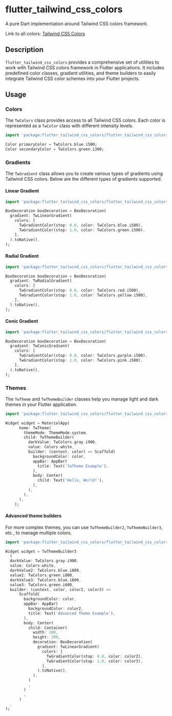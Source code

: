 # flutter_tailwind_css_colors

A pure Dart implementation around Tailwind CSS colors framework.

Link to all colors: [Tailwind CSS Colors](https://tailwindcss.com/docs/customizing-colors)

## Description

`flutter_tailwind_css_colors` provides a comprehensive set of utilities to work with Tailwind CSS colors framework in Flutter
applications. It includes predefined color classes, gradient utilities, and theme builders to easily integrate Tailwind
CSS color schemes into your Flutter projects.

## Usage

### Colors

The `TwColors` class provides access to all Tailwind CSS colors. Each color is represented as a `TwColor` class with
different intensity levels.

```dart
import 'package:flutter_tailwind_css_colors/flutter_tailwind_css_colors.dart';

Color primaryColor = TwColors.blue.i500;
Color secondaryColor = TwColors.green.i300;
```

### Gradients

The `TwGradient` class allows you to create various types of gradients using Tailwind CSS colors. Below are the different types of gradients supported.

#### Linear Gradient

```dart
import 'package:flutter_tailwind_css_colors/flutter_tailwind_css_colors.dart';

BoxDecoration boxDecoration = BoxDecoration(
  gradient: TwLinearGradient(
    colors: [
      TwGradientColor(stop: 0.0, color: TwColors.blue.i500),
      TwGradientColor(stop: 1.0, color: TwColors.green.i500),
    ],
  ).toNative(),
);
```
#### Radial Gradient

```dart
import 'package:flutter_tailwind_css_colors/flutter_tailwind_css_colors.dart';

BoxDecoration boxDecoration = BoxDecoration(
  gradient: TwRadialGradient(
    colors: [
      TwGradientColor(stop: 0.0, color: TwColors.red.i500),
      TwGradientColor(stop: 1.0, color: TwColors.yellow.i500),
    ],
  ).toNative(),
);
```

#### Conic Gradient

```dart
import 'package:flutter_tailwind_css_colors/flutter_tailwind_css_colors.dart';

BoxDecoration boxDecoration = BoxDecoration(
  gradient: TwConicGradient(
    colors: [
      TwGradientColor(stop: 0.0, color: TwColors.purple.i500),
      TwGradientColor(stop: 1.0, color: TwColors.pink.i500),
    ],
  ).toNative(),
);
```

### Themes

The `TwTheme` and `TwThemeBuilder` classes help you manage light and dark themes in your Flutter application.

```dart
import 'package:flutter_tailwind_css_colors/flutter_tailwind_css_colors.dart';

Widget widget = MaterialApp(
      home: TwTheme(
        themeMode: ThemeMode.system,
        child: TwThemeBuilder(
          darkValue: TwColors.gray.i900,
          value: Colors.white,
          builder: (context, color) => Scaffold(
            backgroundColor: color,
            appBar: AppBar(
              title: Text('TwTheme Example'),
            ),
            body: Center(
              child: Text('Hello, World!'),
            ),
          ),
        ),
      ),
    );
```
#### Advanced theme builders
For more complex themes, you can use `TwThemeBuilder2`, `TwThemeBuilder3`, etc., to manage multiple colors.

```dart
import 'package:flutter_tailwind_css_colors/flutter_tailwind_css_colors.dart';

Widget widget = TwThemeBuilder3
  (
  darkValue: TwColors.gray.i900,
  value: Colors.white,
  darkValue2: TwColors.blue.i800,
  value2: TwColors.green.i800,
  darkValue3: TwColors.blue.i600,
  value3: TwColors.green.i600,
  builder: (context, color, color2, color3) =>
      Scaffold(
        backgroundColor: color,
        appBar: AppBar(
          backgroundColor: color2,
          title: Text('Advanced Theme Example'),
        ),
        body: Center(
          child: Container(
            width: 200,
            height: 200,
            decoration: BoxDecoration(
              gradient: TwLinearGradient(
                colors: [
                  TwGradientColor(stop: 0.0, color: color2),
                  TwGradientColor(stop: 1.0, color: color3),
                ],
              ).toNative(),
            ),
          )
          ,
        )
        ,
      )
  ,
);
```